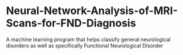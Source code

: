 # Neural-Network-Analysis-of-MRI-Scans-for-FND-Diagnosis
A machine learning program that helps classify general neurological disorders as well as specifically Functional Neurological Disorder
